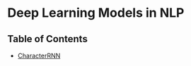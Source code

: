 # Deep Learning Models in NLP

## Table of Contents
  * [CharacterRNN](https://github.com/zhangyuanxun/DLAlgo/blob/master/nlp/char_rnn)